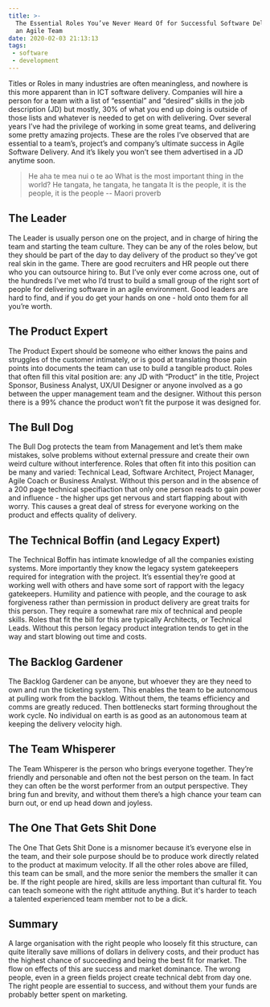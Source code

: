 ```yaml
---
title: >-
  The Essential Roles You’ve Never Heard Of for Successful Software Delivery in
  an Agile Team
date: 2020-02-03 21:13:13
tags:
 - software
 - development
---
```


Titles or Roles in many industries are often meaningless, and nowhere is this more apparent than in ICT software delivery. Companies will hire a person for a team with a list of “essential” and “desired” skills in the job description (JD) but mostly, 30% of what you end up doing is outside of those lists and whatever is needed to get on with delivering. Over several years I’ve had the privilege of working in some great teams, and delivering some pretty amazing projects. These are the roles I’ve observed that are essential to a team’s, project’s and company’s ultimate success in Agile Software Delivery. And it’s likely you won’t see them advertised in a JD anytime soon.

> He aha te mea nui o te ao
> What is the most important thing in the world?
> He tangata, he tangata, he tangata
> It is the people, it is the people, it is the people
> -- Maori proverb

## The Leader

The Leader is usually person one on the project, and in charge of hiring the team and starting the team culture. They can be any of the roles below, but they should be part of the day to day delivery of the product so they've got real skin in the game. There are good recruiters and HR people out there who you can outsource hiring to. But I’ve only ever come across one, out of the hundreds I’ve met who I’d trust to build a small group of the right sort of people for delivering software in an agile environment. Good leaders are hard to find, and if you do get your hands on one - hold onto them for all you’re worth.

## The Product Expert

The Product Expert should be someone who either knows the pains and struggles of the customer intimately, or is good at translating those pain points into documents the team can use to build a tangible product. Roles that often fill this vital position are: any JD with “Product” in the title, Project Sponsor, Business Analyst, UX/UI Designer or anyone involved as a go between the upper management team and the designer. Without this person there is a 99% chance the product won’t fit the purpose it was designed for.

## The Bull Dog

The Bull Dog protects the team from Management and let’s them make mistakes, solve problems without external pressure and create their own weird culture without interference. Roles that often fit into this position can be many and varied: Technical Lead, Software Architect, Project Manager, Agile Coach or Business Analyst. Without this person and in the absence of a 200 page technical specifiaction that only one person reads to gain power and influence - the higher ups get nervous and start flapping about with worry. This causes a great deal of stress for everyone working on the product and effects quality of delivery.

## The Technical Boffin (and Legacy Expert)

The Technical Boffin has intimate knowledge of all the companies existing systems. More importantly they know the legacy system gatekeepers required for integration with the project. It’s essential they’re good at working well with others and have some sort of rapport with the legacy gatekeepers. Humility and patience with people, and the courage to ask forgiveness rather than permission in product delivery are great traits for this person. They require a somewhat rare mix of technical and people skills. Roles that fit the bill for this are typically Architects, or Technical Leads. Without this person legacy product integration tends to get in the way and start blowing out time and costs.

## The Backlog Gardener

The Backlog Gardener can be anyone, but whoever they are they need to own and run the ticketing system. This enables the team to be autonomous at pulling work from the backlog. Without them, the teams efficiency and comms are greatly reduced. Then bottlenecks start forming throughout the work cycle. No individual on earth is as good as an autonomous team at keeping the delivery velocity high.

## The Team Whisperer

The Team Whisperer is the person who brings everyone together. They’re friendly and personable and often not the best person on the team. In fact they can often be the worst performer from an output perspective. They bring fun and brevity, and without them there’s a high chance your team can burn out, or end up head down and joyless.

## The One That Gets Shit Done

The One That Gets Shit Done is a misnomer because it’s everyone else in the team, and their sole purpose should be to produce work directly related to the product at maximum velocity. If all the other roles above are filled, this team can be small, and the more senior the members the smaller it can be. If the right people are hired, skills are less important than cultural fit. You can teach someone with the right attitude anything. But it's harder to teach a talented experienced team member not to be a dick.

## Summary

A large organisation with the right people who loosely fit this structure, can quite literally save millions of dollars in delivery costs, and their product has the highest chance of succeeding and being the best fit for market. The flow on effects of this are success and market dominance. The wrong people, even in a green fields project create technical debt from day one. The right people are essential to success, and without them your funds are probably better spent on marketing.
